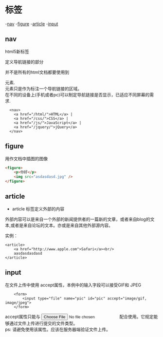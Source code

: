 # 标签
-[nav](#nav)
-[figure](#figure)
-[article](#article)
-[input](#input)


## nav

html5新标签

定义导航链接的部分    

并不是所有的html文档都要使用到<nav>元素.<nav>元素只是作为标注一个导航链接的区域。   
在不同的设备上(手机或者pc)可以制定导航链接是否显示，已适应不同屏幕的需求.  

```
  <nav>
    <a href="/html/">HTML</a> |
    <a href="/css/">CSS</a> |
    <a href="/js/">JavaScript</a> |
    <a href="/jquery/">jQuery</a>
  </nav>
```

## figure

用作文档中插图的图像  

```html
<figure>
	<p>你好</p>
	<img src="asdasdasd.jpg" />
</figure>
```


## article

- article 标签定义外部的内容  

外部内容可以是来自一个外部的新闻提供者的一篇新的文章，或者来自blog的文本,或者是来自论坛的文本。亦或是来自其他外部源内容。  

实例：  

```
<article>
	<a href="http://www.apple.com">Safari</a><br/>
	aasdasdasdasd
</article>
```

## input

在文件上传中使用 accept属性，本例中的输入字段可以接受GIF和 JPEG

```
	<form>
		<input type="file" name="pic" id="pic" accept="image/gif, image/jpeg">
	</form>
```

accept属性只能与 <input type="file" name=""> 配合使用。它规定能够通过文件上传进行提交的文件类型。   
ps: 请避免使用该属性。应该在服务器端验证文件上传。  